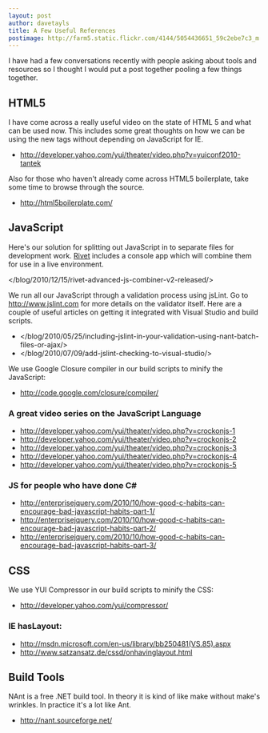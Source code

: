 ```yaml
---
layout: post
author: davetayls
title: A Few Useful References
postimage: http://farm5.static.flickr.com/4144/5054436651_59c2ebe7c3_m.jpg
---
```


I have had a few conversations recently with people asking about tools and resources so I thought I would put a post together pooling a few things together.

HTML5
-----

I have come across a really useful video on the state of HTML 5 and what can be used now. This includes some great thoughts on how we can be using the new tags without depending on JavaScript for IE.

*   <http://developer.yahoo.com/yui/theater/video.php?v=yuiconf2010-tantek>

Also for those who haven't already come across HTML5 boilerplate, take some time to browse through the source.

*   <http://html5boilerplate.com/>


JavaScript
----------

Here's our solution for splitting out JavaScript in to separate files for development work. [Rivet](https://github.com/davetayls/rivet) includes a console app which will combine them for use in a live environment.

</blog/2010/12/15/rivet-advanced-js-combiner-v2-released/>

We run all our JavaScript through a validation process using jsLint. Go to <http://www.jslint.com> for more details on the validator itself. Here are a couple of useful articles on getting it integrated with Visual Studio and build scripts.

*   </blog/2010/05/25/including-jslint-in-your-validation-using-nant-batch-files-or-ajax/>
*   </blog/2010/07/09/add-jslint-checking-to-visual-studio/>

We use Google Closure compiler in our build scripts to minify the JavaScript:

*   <http://code.google.com/closure/compiler/>

### A great video series on the JavaScript Language
*   <http://developer.yahoo.com/yui/theater/video.php?v=crockonjs-1>
*   <http://developer.yahoo.com/yui/theater/video.php?v=crockonjs-2>
*   <http://developer.yahoo.com/yui/theater/video.php?v=crockonjs-3>
*   <http://developer.yahoo.com/yui/theater/video.php?v=crockonjs-4>
*   <http://developer.yahoo.com/yui/theater/video.php?v=crockonjs-5>

### JS for people who have done C#
*   <http://enterprisejquery.com/2010/10/how-good-c-habits-can-encourage-bad-javascript-habits-part-1/>
*   <http://enterprisejquery.com/2010/10/how-good-c-habits-can-encourage-bad-javascript-habits-part-2/>
*   <http://enterprisejquery.com/2010/10/how-good-c-habits-can-encourage-bad-javascript-habits-part-3/>


CSS
---

We use YUI Compressor in our build scripts to minify the CSS:

*   <http://developer.yahoo.com/yui/compressor/>

### IE hasLayout:

*   <http://msdn.microsoft.com/en-us/library/bb250481(VS.85).aspx>
*   <http://www.satzansatz.de/cssd/onhavinglayout.html>


Build Tools
-----------

NAnt is a free .NET build tool. In theory it is kind of like make without make's wrinkles. In practice it's a lot like Ant.

*   <http://nant.sourceforge.net/>

